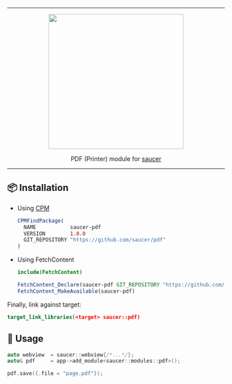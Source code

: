 <hr>

<div align="center"> 
    <img src="https://raw.githubusercontent.com/saucer/saucer.github.io/master/static/img/logo.png" height="312" />
</div>

<p align="center"> 
    PDF (Printer) module for <a href="https://github.com/saucer/saucer">saucer</a>
</p>

---

## 📦 Installation

* Using [CPM](https://github.com/cpm-cmake/CPM.cmake)
  ```cmake
  CPMFindPackage(
    NAME           saucer-pdf
    VERSION        1.0.0
    GIT_REPOSITORY "https://github.com/saucer/pdf"
  )
  ```

* Using FetchContent
  ```cmake
  include(FetchContent)

  FetchContent_Declare(saucer-pdf GIT_REPOSITORY "https://github.com/saucer/pdf" GIT_TAG v1.0.0)
  FetchContent_MakeAvailable(saucer-pdf)
  ```

Finally, link against target:

```cmake
target_link_libraries(<target> saucer::pdf)
```

## 📃 Usage

```cpp
auto webview  = saucer::webview{/*...*/};
auto& pdf     = app->add_module<saucer::modules::pdf>();

pdf.save({.file = "page.pdf"});
```
